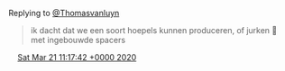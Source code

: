 Replying to [@Thomasvanluyn](https://twitter.com/Thomasvanluyn/status/1241313090882297863)

> ik dacht dat we een soort hoepels kunnen produceren, of jurken 👗 met ingebouwde spacers

<img src="../../media/tweet.ico" width="12" /> [Sat Mar 21 11:17:42 +0000 2020](https://twitter.com/DromerDenker/status/1241323093848731648)